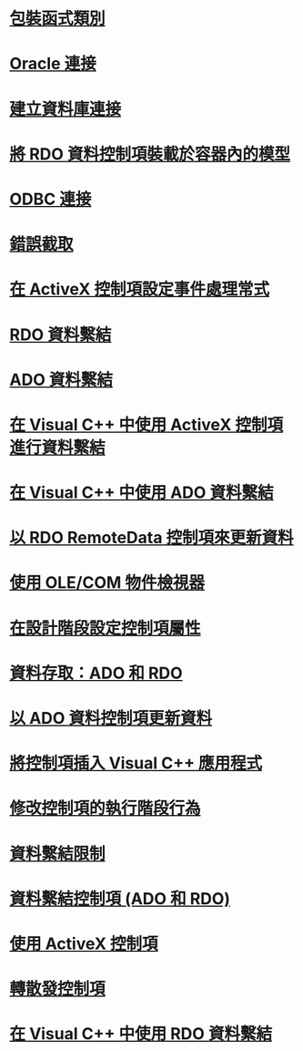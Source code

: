 # [包裝函式類別](wrapper-classes.md)
# [Oracle 連接](oracle-connections.md)
# [建立資料庫連接](creating-database-connections.md)
# [將 RDO 資料控制項裝載於容器內的模型](model-for-hosting-rdo-data-controls-in-a-container.md)
# [ODBC 連接](odbc-connections.md)
# [錯誤截取](error-trapping.md)
# [在 ActiveX 控制項設定事件處理常式](setting-event-handlers-on-activex-controls.md)
# [RDO 資料繫結](rdo-databinding.md)
# [ADO 資料繫結](ado-databinding.md)
# [在 Visual C++ 中使用 ActiveX 控制項進行資料繫結](databinding-with-activex-controls-in-visual-cpp.md)
# [在 Visual C++ 中使用 ADO 資料繫結](using-ado-databinding-in-visual-cpp.md)
# [以 RDO RemoteData 控制項來更新資料](updating-data-with-the-rdo-remotedata-control.md)
# [使用 OLE/COM 物件檢視器](using-the-ole-com-object-viewer.md)
# [在設計階段設定控制項屬性](setting-control-properties-at-design-time.md)
# [資料存取：ADO 和 RDO](data-access-ado-and-rdo.md)
# [以 ADO 資料控制項更新資料](updating-data-with-the-ado-data-control.md)
# [將控制項插入 Visual C++ 應用程式](inserting-the-control-into-a-visual-cpp-application.md)
# [修改控制項的執行階段行為](modifying-a-control-s-run-time-behavior.md)
# [資料繫結限制](limitations-of-databinding.md)
# [資料繫結控制項 (ADO 和 RDO)](data-bound-controls-ado-and-rdo.md)
# [使用 ActiveX 控制項](using-activex-controls.md)
# [轉散發控制項](redistributing-controls.md)
# [在 Visual C++ 中使用 RDO 資料繫結](using-rdo-databinding-in-visual-cpp.md)
